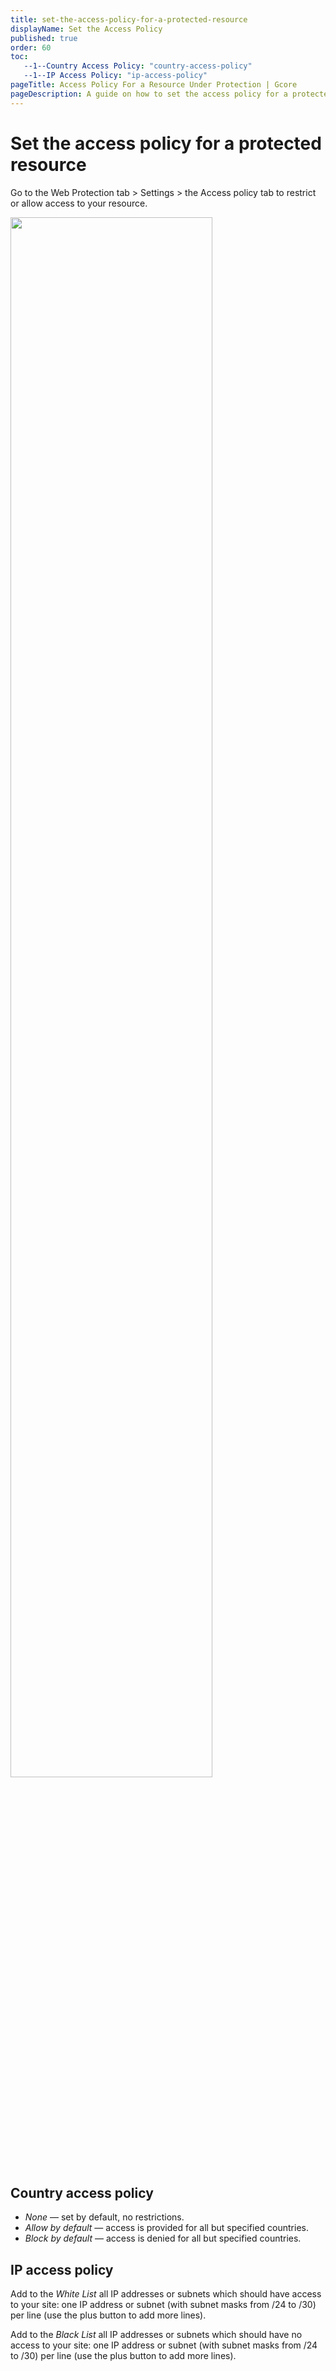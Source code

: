 ```yaml
---
title: set-the-access-policy-for-a-protected-resource
displayName: Set the Access Policy
published: true
order: 60
toc:
   --1--Country Access Policy: "country-access-policy"
   --1--IP Access Policy: "ip-access-policy"
pageTitle: Access Policy For a Resource Under Protection | Gcore 
pageDescription: A guide on how to set the access policy for a protected resource in the control panel.
---
```

# Set the access policy for a protected resource

Go to the Web Protection tab > Settings > the Access policy tab to restrict or allow access to your resource.

<img src="https://assets.gcore.pro/docs/web-security/set-the-access-policy-for-a-protected-resource/access_policy_2.png" alt="" width="80%">

## Country access policy

- *None* — set by default, no restrictions.
- *Allow by default* — access is provided for all but specified countries.
- *Block by default* — access is denied for all but specified countries.

## IP access policy 

Add to the *White List* all IP addresses or subnets which should have access to your site: one IP address or subnet (with subnet masks from /24 to /30) per line (use the plus button to add more lines).

Add to the *Black List* all IP addresses or subnets which should have no access to your site: one IP address or subnet (with subnet masks from /24 to /30) per line (use the plus button to add more lines).